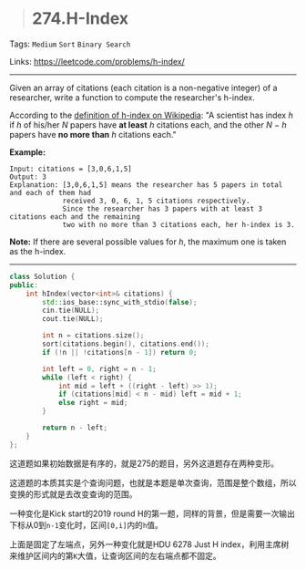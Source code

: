 > # 274.H-Index

Tags: `Medium` `Sort` `Binary Search`

Links: https://leetcode.com/problems/h-index/

------

Given an array of citations (each citation is a non-negative integer) of a researcher, write a function to compute the researcher's h-index.

According to the [definition of h-index on Wikipedia](https://en.wikipedia.org/wiki/H-index): "A scientist has index *h* if *h* of his/her *N* papers have **at least** *h* citations each, and the other *N − h* papers have **no more than** *h* citations each."

**Example:**

```
Input: citations = [3,0,6,1,5]
Output: 3 
Explanation: [3,0,6,1,5] means the researcher has 5 papers in total and each of them had 
             received 3, 0, 6, 1, 5 citations respectively. 
             Since the researcher has 3 papers with at least 3 citations each and the remaining 
             two with no more than 3 citations each, her h-index is 3.
```

**Note:** If there are several possible values for *h*, the maximum one is taken as the h-index.

-----

```c++
class Solution {
public:
    int hIndex(vector<int>& citations) {
        std::ios_base::sync_with_stdio(false);
		cin.tie(NULL);
		cout.tie(NULL);

        int n = citations.size();
        sort(citations.begin(), citations.end());
        if (!n || !citations[n - 1]) return 0;

        int left = 0, right = n - 1;
        while (left < right) {
            int mid = left + ((right - left) >> 1);
            if (citations[mid] < n - mid) left = mid + 1;
            else right = mid;
        }

        return n - left;
    }
};
```

这道题如果初始数据是有序的，就是275的题目，另外这道题存在两种变形。

这道题的本质其实是个查询问题，也就是本题是单次查询，范围是整个数组，所以变换的形式就是去改变查询的范围。

一种变化是Kick start的2019 round H的第一题，同样的背景，但是需要一次输出下标从0到`n-1`变化时，区间`[0,i]`内的`h`值。

上面是固定了左端点，另外一种变化就是HDU 6278 Just H index，利用主席树来维护区间内的第`K`大值，让查询区间的左右端点都不固定。